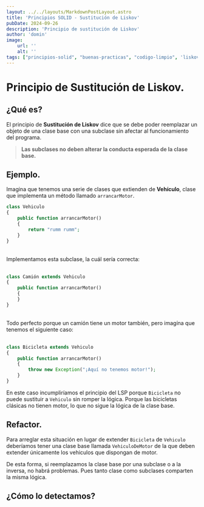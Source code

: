 ```yaml
---
layout: ../../layouts/MarkdownPostLayout.astro
title: 'Principios SOLID - Sustitución de Liskov'
pubDate: 2024-09-26
description: 'Principio de sustitución de Liskov'
author: 'domin'
image:
    url: ''
    alt: ''
tags: ["principios-solid", "buenas-practicas", "codigo-limpio", 'liskov']
---
```


# Principio de Sustitución de Liskov.

## ¿Qué es?
El principio de **Sustitución de Liskov** dice que se debe poder reemplazar un objeto de una clase base con una subclase sin afectar al funcionamiento del programa.

> **Las subclases no deben alterar la conducta esperada de la clase base.**

## Ejemplo.
Imagina que tenemos una serie de clases que extienden de **Vehículo**, clase que implementa un método llamado `arrancarMotor`.

```php
class Vehiculo
{
    public function arrancarMotor()
    {
        return "rumm rumm";
    }
}
```
<br>
Implementamos esta subclase, la cuál sería correcta:
<br><br>

```php
class Camión extends Vehiculo
{
    public function arrancarMotor()
    {
    }
}
```

<br>
Todo perfecto porque un camión tiene un motor también, pero imagína que tenemos el siguiente caso:
<br><br>


```php
class Bicicleta extends Vehiculo
{
    public function arrancarMotor()
    {
        throw new Exception("¡Aquí no tenemos motor!");
    }
}
```

En este caso incumpliríamos el principio del LSP porque `Bicicleta` no puede sustituir a `Vehiculo` sin romper la lógica. Porque las bicicletas clásicas no tienen motor, lo que no sigue la lógica de la clase base.

## Refactor.
Para arreglar esta situación en lugar de extender `Bicicleta` de `Vehiculo` deberíamos tener una clase base llamada `VehiculoDeMotor` de la que deben extender únicamente los vehiculos que dispongan de motor.

De esta forma, si reemplazamos la clase base por una subclase o a la inversa, no habrá problemas. Pues tanto clase como subclases comparten la misma lógica.

## ¿Cómo lo detectamos?
